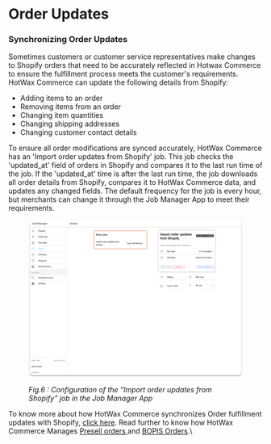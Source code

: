 # Order Updates

### Synchronizing Order Updates

Sometimes customers or customer service representatives make changes to Shopify orders that need to be accurately reflected in Hotwax Commerce to ensure the fulfillment process meets the customer's requirements. HotWax Commerce can update the following details from Shopify:

* Adding items to an order
* Removing items from an order
* Changing item quantities
* Changing shipping addresses
* Changing customer contact details

To ensure all order modifications are synced accurately, HotWax Commerce has an 'Import order updates from Shopify' job. This job checks the 'updated\_at' field of orders in Shopify and compares it to the last run time of the job. If the 'updated\_at' time is after the last run time, the job downloads all order details from Shopify, compares it to HotWax Commerce data, and updates any changed fields. The default frequency for the job is every hour, but merchants can change it through the Job Manager App to meet their requirements.

<figure><img src="../.gitbook/assets/Order updates.png" alt=""><figcaption><p><em>Fig.6 : Configuration of the “Import order updates from Shopify” job in the Job Manager App</em></p></figcaption></figure>

To know more about how HotWax Commerce synchronizes Order fulfillment updates with Shopify, [click here](https://docs.hotwax.co/integration-resources-1/v/shopify-integration/). Read further to know how HotWax Commerce Manages [Presell orders ](../how-are-pre-orderable-and-backorderable-products-listed-or-delisted-on-shopify/)and [BOPIS Orders](../how-does-hotwax-commerce-manage-bopis-orders-on-shopify/).\
